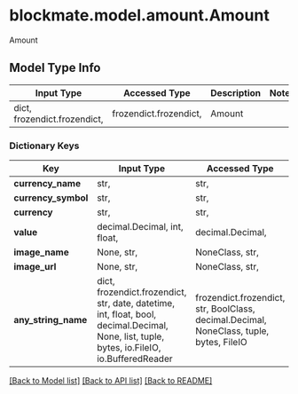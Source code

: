 # blockmate.model.amount.Amount

Amount

## Model Type Info
Input Type | Accessed Type | Description | Notes
------------ | ------------- | ------------- | -------------
dict, frozendict.frozendict,  | frozendict.frozendict,  | Amount | 

### Dictionary Keys
Key | Input Type | Accessed Type | Description | Notes
------------ | ------------- | ------------- | ------------- | -------------
**currency_name** | str,  | str,  |  | 
**currency_symbol** | str,  | str,  |  | 
**currency** | str,  | str,  |  | 
**value** | decimal.Decimal, int, float,  | decimal.Decimal,  |  | 
**image_name** | None, str,  | NoneClass, str,  |  | [optional] 
**image_url** | None, str,  | NoneClass, str,  |  | [optional] 
**any_string_name** | dict, frozendict.frozendict, str, date, datetime, int, float, bool, decimal.Decimal, None, list, tuple, bytes, io.FileIO, io.BufferedReader | frozendict.frozendict, str, BoolClass, decimal.Decimal, NoneClass, tuple, bytes, FileIO | any string name can be used but the value must be the correct type | [optional]

[[Back to Model list]](../../README.md#documentation-for-models) [[Back to API list]](../../README.md#documentation-for-api-endpoints) [[Back to README]](../../README.md)

